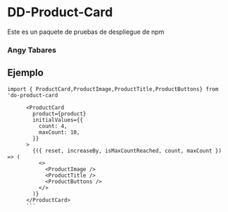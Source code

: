 # DD-Product-Card

Este es un paquete de pruebas de despliegue de npm

### Angy Tabares

## Ejemplo

```
import { ProductCard,ProductImage,ProductTitle,ProductButtons} from 'do-product-card
```

````
      <ProductCard
        product={product}
        initialValues={{
          count: 4,
          maxCount: 10,
        }}
      >
        {({ reset, increaseBy, isMaxCountReached, count, maxCount }) => (
          <>
            <ProductImage />
            <ProductTitle />
            <ProductButtons />
          </>
        )}
      </ProductCard>
      ```
````
